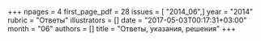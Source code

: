+++
npages = 4
first_page_pdf = 28
issues = [ "2014_06",]
year = "2014"
rubric = "Ответы"
illustrators = []
date = "2017-05-03T00:17:31+03:00"
month = "06"
authors = []
title = "Ответы, указания, решения"
+++
